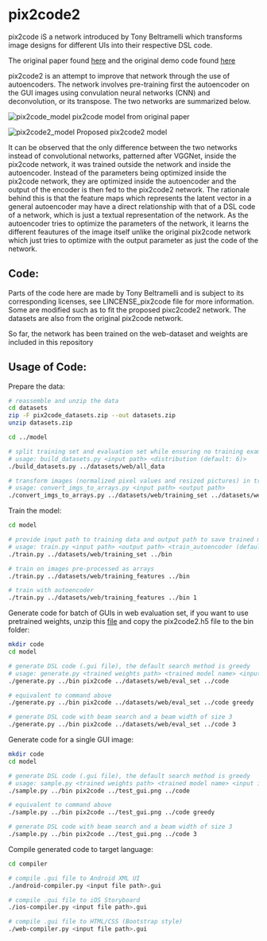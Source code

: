 # pix2code2

pix2code iS a network introduced by Tony Beltramelli which transforms image designs for different UIs into their respective DSL code. 

The original paper found [here](https://arxiv.org/abs/1705.07962) and the original demo code found [here](https://github.com/tonybeltramelli/pix2code)

pix2code2 is an attempt to improve that network through the use of autoencoders. The network involves pre-training first the autoencoder on the GUI images using convulation neural networks (CNN) and deconvolution, or its transpose. The two networks are summarized below.

![pix2code_model](https://github.com/fjbriones/pix2code2/blob/master/pix2code_model.PNG)
pix2code model from original paper

![pix2code2_model](https://github.com/fjbriones/pix2code2/blob/master/pix2code2_model.PNG)
Proposed pix2code2 model

It can be observed that the only difference between the two networks instead of convolutional networks, patterned after VGGNet, inside the pix2code network, it was trained outside the network and inside the autoencoder. Instead of the parameters being optimized inside the pix2code network, they are optimized inside the autoencoder and the output of the encoder is then fed to the pix2code2 network. The rationale behind this is that the feature maps which represents the latent vector in a general autoencoder may have a direct relationship with that of a DSL code of a network, which is just a textual representation of the network. As the autoencoder tries to optimize the parameters of the network, it learns the different feautures of the image itself unlike the original pix2code network which just tries to optimize with the output parameter as just the code of the network.

## Code:
Parts of the code here are made by Tony Beltramelli and is subject to its corresponding licenses, see LINCENSE_pix2code file for more information. Some are modified such as to fit the proposed pixc2code2 network. The datasets are also from the original pix2code network.

So far, the network has been trained on the web-dataset and weights are included in this repository

## Usage of Code:

Prepare the data:
```sh
# reassemble and unzip the data
cd datasets
zip -F pix2code_datasets.zip --out datasets.zip
unzip datasets.zip

cd ../model

# split training set and evaluation set while ensuring no training example in the evaluation set
# usage: build_datasets.py <input path> <distribution (default: 6)>
./build_datasets.py ../datasets/web/all_data

# transform images (normalized pixel values and resized pictures) in training dataset to numpy arrays (smaller files if you need to upload the set to train your model in the cloud)
# usage: convert_imgs_to_arrays.py <input path> <output path>
./convert_imgs_to_arrays.py ../datasets/web/training_set ../datasets/web/training_features
```
Train the model:
```sh
cd model

# provide input path to training data and output path to save trained model and metadata
# usage: train.py <input path> <output path> <train_autoencoder (default: 0)>
./train.py ../datasets/web/training_set ../bin

# train on images pre-processed as arrays
./train.py ../datasets/web/training_features ../bin

# train with autoencoder
./train.py ../datasets/web/training_features ../bin 1
```

Generate code for batch of GUIs in web evaluation set, if you want to use pretrained weights, unzip this [file](https://1drv.ms/u/s!Ao8Y5FscWK9imo0GtV5u3sXOr6sc_A) and copy the pix2code2.h5 file to the bin folder:
```sh
mkdir code
cd model

# generate DSL code (.gui file), the default search method is greedy
# usage: generate.py <trained weights path> <trained model name> <input image> <output path> <search method (default: greedy)>
./generate.py ../bin pix2code ../datasets/web/eval_set ../code

# equivalent to command above
./generate.py ../bin pix2code ../datasets/web/eval_set ../code greedy

# generate DSL code with beam search and a beam width of size 3
./generate.py ../bin pix2code ../datasets/web/eval_set ../code 3
```

Generate code for a single GUI image:
```sh
mkdir code
cd model

# generate DSL code (.gui file), the default search method is greedy
# usage: sample.py <trained weights path> <trained model name> <input image> <output path> <search method (default: greedy)>
./sample.py ../bin pix2code ../test_gui.png ../code

# equivalent to command above
./sample.py ../bin pix2code ../test_gui.png ../code greedy

# generate DSL code with beam search and a beam width of size 3
./sample.py ../bin pix2code ../test_gui.png ../code 3
```

Compile generated code to target language:
```sh
cd compiler

# compile .gui file to Android XML UI
./android-compiler.py <input file path>.gui

# compile .gui file to iOS Storyboard
./ios-compiler.py <input file path>.gui

# compile .gui file to HTML/CSS (Bootstrap style)
./web-compiler.py <input file path>.gui
```
